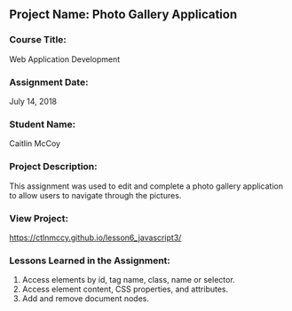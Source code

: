 ## Project Name:  Photo Gallery Application

### Course Title:
Web Application Development

### Assignment Date:  
July 14, 2018

### Student Name:  
Caitlin McCoy

### Project Description:
This assignment was used to edit and complete a photo gallery application to allow users to navigate through the pictures. 

### View Project:
https://ctlnmccy.github.io/lesson6_javascript3/

### Lessons Learned in the Assignment:
1. Access elements by id, tag name, class, name or selector.
2. Access element content, CSS properties, and attributes.
3. Add and remove document nodes.
